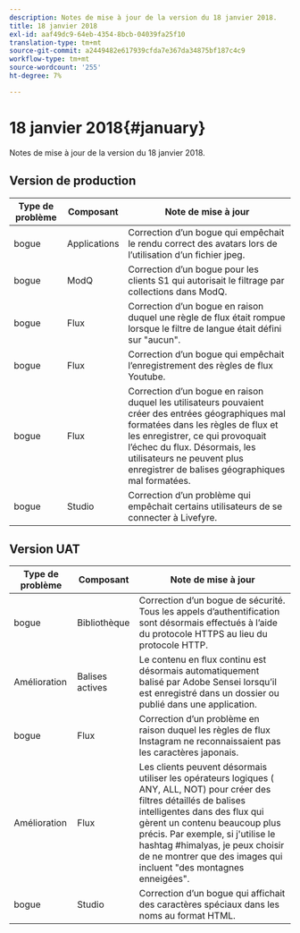 ```yaml
---
description: Notes de mise à jour de la version du 18 janvier 2018.
title: 18 janvier 2018
exl-id: aaf49dc9-64eb-4354-8bcb-04039fa25f10
translation-type: tm+mt
source-git-commit: a2449482e617939cfda7e367da34875bf187c4c9
workflow-type: tm+mt
source-wordcount: '255'
ht-degree: 7%

---
```


# 18 janvier 2018{#january}

Notes de mise à jour de la version du 18 janvier 2018.

## Version de production

| **Type de problème** | **Composant** | **Note de mise à jour** |
|---|---|---|
| bogue | Applications | Correction d’un bogue qui empêchait le rendu correct des avatars lors de l’utilisation d’un fichier jpeg. |
| bogue | ModQ | Correction d’un bogue pour les clients S1 qui autorisait le filtrage par collections dans ModQ. |
| bogue | Flux | Correction d’un bogue en raison duquel une règle de flux était rompue lorsque le filtre de langue était défini sur &quot;aucun&quot;. |
| bogue | Flux | Correction d’un bogue qui empêchait l’enregistrement des règles de flux Youtube. |
| bogue | Flux | Correction d’un bogue en raison duquel les utilisateurs pouvaient créer des entrées géographiques mal formatées dans les règles de flux et les enregistrer, ce qui provoquait l’échec du flux. Désormais, les utilisateurs ne peuvent plus enregistrer de balises géographiques mal formatées. |
| bogue | Studio | Correction d’un problème qui empêchait certains utilisateurs de se connecter à Livefyre. |

## Version UAT

| **Type de problème** | **Composant** | **Note de mise à jour** |
|---|---|---|
| bogue | Bibliothèque | Correction d’un bogue de sécurité. Tous les appels d’authentification sont désormais effectués à l’aide du protocole HTTPS au lieu du protocole HTTP. |
| Amélioration | Balises actives | Le contenu en flux continu est désormais automatiquement balisé par Adobe Sensei lorsqu’il est enregistré dans un dossier ou publié dans une application. |
| bogue | Flux | Correction d’un problème en raison duquel les règles de flux Instagram ne reconnaissaient pas les caractères japonais. |
| Amélioration | Flux | Les clients peuvent désormais utiliser les opérateurs logiques ( ANY, ALL, NOT) pour créer des filtres détaillés de balises intelligentes dans des flux qui gèrent un contenu beaucoup plus précis. Par exemple, si j&#39;utilise le hashtag #himalyas, je peux choisir de ne montrer que des images qui incluent &quot;des montagnes enneigées&quot;. |
| bogue | Studio | Correction d’un bogue qui affichait des caractères spéciaux dans les noms au format HTML. |
